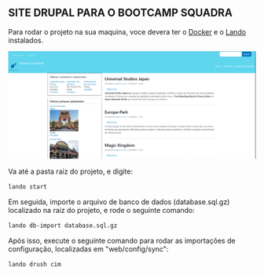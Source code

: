 ## SITE DRUPAL PARA O BOOTCAMP SQUADRA

Para rodar o projeto na sua maquina, voce devera ter o [Docker](https://docs.docker.com/engine/install/) e o [Lando](https://docs.lando.dev/getting-started/) instalados.

![Home do projeto](home.png)

Va até a pasta raiz do projeto, e digite:

```bash
lando start
```

Em seguida, importe o arquivo de banco de dados (database.sql.gz) localizado na raiz do projeto, e rode o seguinte comando:

```bash
lando db-import database.sql.gz
```

Após isso, execute o seguinte comando para rodar as importações de configuração, localizadas em "web/config/sync":

```bash
lando drush cim
```


